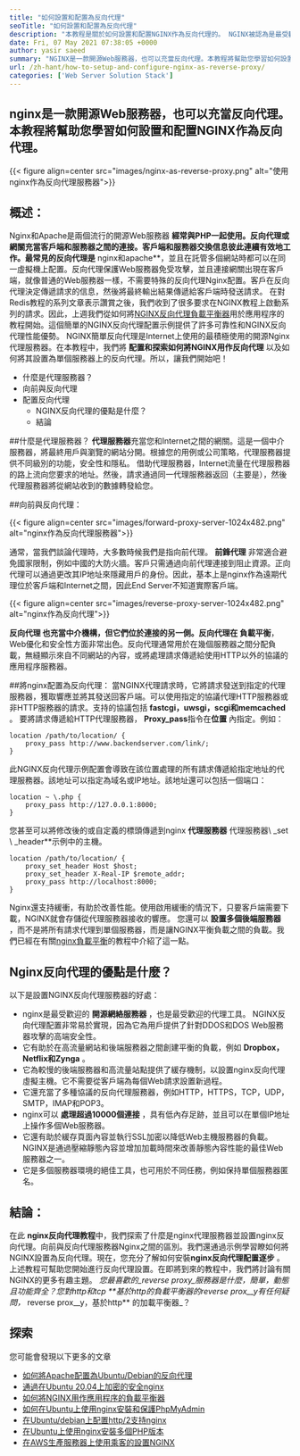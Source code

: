 ```yaml
---
title: "如何設置和配置為反向代理" 
seoTitle: "如何設置和配置為反向代理" 
description: "本教程是關於如何設置和配置NGINX作為反向代理的。 NGINX被認為是最受歡迎的開源反向代理網絡服務器之一。" 
date: Fri, 07 May 2021 07:38:05 +0000
author: yasir saeed
summary: "NGINX是一款開源Web服務器，也可以充當反向代理。本教程將幫助您學習如何設置和配置NGINX作為反向代理。" 
url: /zh-hant/how-to-setup-and-configure-nginx-as-reverse-proxy/
categories: ['Web Server Solution Stack']
---
```


## nginx是一款開源Web服務器，也可以充當反向代理。本教程將幫助您學習如何設置和配置NGINX作為反向代理。

{{< figure align=center src="images/nginx-as-reverse-proxy.png" alt="使用nginx作為反向代理服務器">}}


## 概述：
Nginx和Apache是​​兩個流行的開源Web服務器 **經常與PHP一起使用。反向代理或網關充當客戶端和服務器之間的連接。客戶端和服務器交換信息彼此連續有效地工作。最常見的反向代理是** nginx和apache**，並且在託管多個網站時都可以在同一虛擬機上配置。反向代理保護Web服務器免受攻擊，並且連接網關出現在客戶端，就像普通的Web服務器一樣，不需要特殊的反向代理Nginx配置。客戶在反向代理決定傳遞請求的信息，然後將最終輸出結果傳遞給客戶端時發送請求。
在對Redis教程的系列文章表示讚賞之後，我們收到了很多要求在NGINX教程上啟動系列的請求。因此，上週我們從如何將[NGINX反向代理負載平衡器][1]用於應用程序的教程開始。這個簡單的NGINX反向代理配置示例提供了許多可靠性和NGINX反向代理性能優勢。 NGINX簡單反向代理是Internet上使用的最積極使用的開源Nginx代理服務器。在本教程中，我們將 **配置和探索如何將NGINX用作反向代理** 以及如何將其設置為單個服務器上的反向代理。所以，讓我們開始吧！
* 什麼是代理服務器？
* 向前與反向代理
* 配置反向代理
  * NGINX反向代理的優點是什麼？
  * 結論

##什麼是代理服務器？
**代理服務器**充當您和Internet之間的網關。這是一個中介服務器，將最終用戶與瀏覽的網站分開。根據您的用例或公司策略，代理服務器提供不同級別的功能，安全性和隱私。
借助代理服務器，Internet流量在代理服務器的路上流向您要求的地址。然後，請求通過同一代理服務器返回（主要是），然後代理服務器將從網站收到的數據轉發給您。

##向前與反向代理：

{{< figure align=center src="images/forward-proxy-server-1024x482.png" alt="nginx作為反向代理服務器">}}

通常，當我們談論代理時，大多數時候我們是指向前代理。 **前鋒代理** 非常適合避免國家限制，例如中國的大防火牆。客戶只需通過向前代理連接到阻止資源。正向代理可以通過更改其IP地址來隱藏用戶的身份。因此，基本上是nginx作為遠期代理位於客戶端和Internet之間，因此End Server不知道實際客戶端。

{{< figure align=center src="images/reverse-proxy-server-1024x482.png" alt="nginx作為反向代理">}}

**反向代理 **也充當中介機構，但它們位於連接的另一側。反向代理在** 負載平衡**，Web優化和安全性方面非常出色。反向代理通常用於在幾個服務器之間分配負載，無縫顯示來自不同網站的內容，或將處理請求傳遞給使用HTTP以外的協議的應用程序服務器。

##將nginx配置為反向代理：
當NGINX代理請求時，它將請求發送到指定的代理服務器，獲取響應並將其發送回客戶端。可以使用指定的協議代理HTTP服務器或非HTTP服務器的請求。支持的協議包括 **fastcgi，uwsgi，scgi和memcached** 。
要將請求傳遞給HTTP代理服務器， **Proxy_pass**指令在**位置** 內指定。例如：
```
location /path/to/location/ {
    proxy_pass http://www.backendserver.com/link/;
}
```
此NGINX反向代理示例配置會導致在該位置處理的所有請求傳遞給指定地址的代理服務器。該地址可以指定為域名或IP地址。該地址還可以包括一個端口：
```
location ~ \.php {
    proxy_pass http://127.0.0.1:8000;
}
```
您甚至可以將修改後的或自定義的標頭傳遞到nginx **代理服務器** 代理服務器\ _set \ _header**示例中的主機。
```
location /path/to/location/ {
    proxy_set_header Host $host;
    proxy_set_header X-Real-IP $remote_addr;
    proxy_pass http://localhost:8000;
}
```
Nginx還支持緩衝，有助於改善性能。使用啟用緩衝的情況下，只要客戶端需要下載，NGINX就會存儲從代理服務器接收的響應。
您還可以 **設置多個後端服務器** ，而不是將所有請求代理到單個服務器，而是讓NGINX平衡負載之間的負載。我們已經在有關[nginx負載平衡][1]的教程中介紹了這一點。

## Nginx反向代理的優點是什麼？
以下是設置NGINX反向代理服務器的好處：
* nginx是最受歡迎的 **開源網絡服務器** ，也是最受歡迎的代理工具。 NGINX反向代理配置非常易於實現，因為它為用戶提供了針對DDOS和DOS Web服務器攻擊的高端安全性。
* 它有助於在高流量網站和後端服務器之間創建平衡的負載，例如 **Dropbox，Netflix和Zynga** 。
* 它為較慢的後端服務器和高流量站點提供了緩存機制，以設置nginx反向代理虛擬主機。它不需要從客戶端為每個Web請求設置新過程。
* 它還充當了多種協議的反向代理服務器，例如HTTP，HTTPS，TCP，UDP，SMTP，IMAP和POP3。
* nginx可以 **處理超過10000個連接** ，具有低內存足跡，並且可以在單個IP地址上操作多個Web服務器。
* 它還有助於緩存頁面內容並執行SSL加密以降低Web主機服務器的負載。 NGINX是通過壓縮靜態內容並增加加載時間來改善靜態內容性能的最佳Web服務器之一。
* 它是多個服務器環境的絕佳工具，也可用於不同任務，例如保持單個服務器匿名。

## 結論：
在此 **nginx反向代理教程**中，我們探索了什麼是nginx代理服務器並設置nginx反向代理。向前與反向代理服務器Nginx之間的區別。我們還通過示例學習瞭如何將NGINX設置為反向代理。現在，您充分了解如何安裝**nginx反向代理配置逐步** 。上述教程可幫助您開始進行反向代理設置。在即將到來的教程中，我們將討論有關NGINX的更多有趣主題。
_您最喜歡的_reverse proxy_服務器是什麼，簡單，動態且功能齊全？您對http和tcp **基於http的負載平衡器的reverse prox__y有任何疑問，_ reverse prox__y，基於http** 的加載平衡器_？

## 探索
您可能會發現以下更多的文章
  * [如何將Apache配置為Ubuntu/Debian的反向代理][3]
  * [通過在Ubuntu 20.04上加密的安全nginx][4]
  * [如何將NGINX用作應用程序的負載平衡器][1]
  * [如何在Ubuntu上使用nginx安裝和保護PhpMyAdmin][5]
  * [在Ubuntu/debian上配置http/2支持nginx][6]
  * [在Ubuntu上使用nginx安裝多個PHP版本][7]
  * [在AWS生產服務器上使用乘客的設置NGINX][8]



[1]: https://blog.containerize.com/web-server-solution-stack/how-to-use-nginx-as-load-balancer-for-your-application/
[2]: mailto:yasir.saeed@aspose.com
[3]: https://blog.containerize.com/web-server-solution-stack/how-to-configure-apache-as-a-reverse-proxy-for-ubuntudebian/
[4]: https://blog.containerize.com/web-server-solution-stack/how-to-secure-nginx-with-letsencrypt-on-ubuntu-20-04/
[5]: https://blog.containerize.com/web-server-solution-stack/how-to-install-and-secure-phpmyadmin-with-nginx-on-ubuntu/
[6]: https://blog.containerize.com/web-server-solution-stack/how-to-configure-http2-support-in-nginx-on-ubuntudebian/
[7]: https://blog.containerize.com/web-server-solution-stack/how-to-install-multiple-php-versions-with-nginx-on-ubuntu/
[8]: https://blog.containerize.com/web-server-solution-stack/how-to-setup-nginx-with-passenger-on-aws-production-server/
